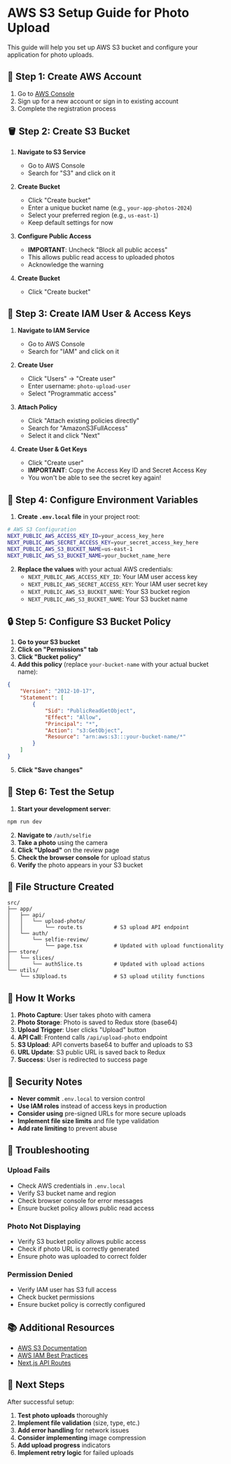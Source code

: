 # AWS S3 Setup Guide for Photo Upload

This guide will help you set up AWS S3 bucket and configure your application for photo uploads.

## 🚀 **Step 1: Create AWS Account**

1. Go to [AWS Console](https://aws.amazon.com/)
2. Sign up for a new account or sign in to existing account
3. Complete the registration process

## 🪣 **Step 2: Create S3 Bucket**

1. **Navigate to S3 Service**
   - Go to AWS Console
   - Search for "S3" and click on it

2. **Create Bucket**
   - Click "Create bucket"
   - Enter a unique bucket name (e.g., `your-app-photos-2024`)
   - Select your preferred region (e.g., `us-east-1`)
   - Keep default settings for now

3. **Configure Public Access**
   - **IMPORTANT**: Uncheck "Block all public access"
   - This allows public read access to uploaded photos
   - Acknowledge the warning

4. **Create Bucket**
   - Click "Create bucket"

## 🔐 **Step 3: Create IAM User & Access Keys**

1. **Navigate to IAM Service**
   - Go to AWS Console
   - Search for "IAM" and click on it

2. **Create User**
   - Click "Users" → "Create user"
   - Enter username: `photo-upload-user`
   - Select "Programmatic access"

3. **Attach Policy**
   - Click "Attach existing policies directly"
   - Search for "AmazonS3FullAccess"
   - Select it and click "Next"

4. **Create User & Get Keys**
   - Click "Create user"
   - **IMPORTANT**: Copy the Access Key ID and Secret Access Key
   - You won't be able to see the secret key again!

## 📝 **Step 4: Configure Environment Variables**

1. **Create `.env.local` file** in your project root:
```bash
# AWS S3 Configuration
NEXT_PUBLIC_AWS_ACCESS_KEY_ID=your_access_key_here
NEXT_PUBLIC_AWS_SECRET_ACCESS_KEY=your_secret_access_key_here
NEXT_PUBLIC_AWS_S3_BUCKET_NAME=us-east-1
NEXT_PUBLIC_AWS_S3_BUCKET_NAME=your_bucket_name_here
```

2. **Replace the values** with your actual AWS credentials:
   - `NEXT_PUBLIC_AWS_ACCESS_KEY_ID`: Your IAM user access key
   - `NEXT_PUBLIC_AWS_SECRET_ACCESS_KEY`: Your IAM user secret key
   - `NEXT_PUBLIC_AWS_S3_BUCKET_NAME`: Your S3 bucket region
   - `NEXT_PUBLIC_AWS_S3_BUCKET_NAME`: Your S3 bucket name

## 🔒 **Step 5: Configure S3 Bucket Policy**

1. **Go to your S3 bucket**
2. **Click on "Permissions" tab**
3. **Click "Bucket policy"**
4. **Add this policy** (replace `your-bucket-name` with your actual bucket name):

```json
{
    "Version": "2012-10-17",
    "Statement": [
        {
            "Sid": "PublicReadGetObject",
            "Effect": "Allow",
            "Principal": "*",
            "Action": "s3:GetObject",
            "Resource": "arn:aws:s3:::your-bucket-name/*"
        }
    ]
}
```

5. **Click "Save changes"**

## 🧪 **Step 6: Test the Setup**

1. **Start your development server**:
```bash
npm run dev
```

2. **Navigate to** `/auth/selfie`
3. **Take a photo** using the camera
4. **Click "Upload"** on the review page
5. **Check the browser console** for upload status
6. **Verify** the photo appears in your S3 bucket

## 📁 **File Structure Created**

```
src/
├── app/
│   ├── api/
│   │   └── upload-photo/
│   │       └── route.ts          # S3 upload API endpoint
│   └── auth/
│       └── selfie-review/
│           └── page.tsx          # Updated with upload functionality
├── store/
│   └── slices/
│       └── authSlice.ts          # Updated with upload actions
└── utils/
    └── s3Upload.ts               # S3 upload utility functions
```

## 🔧 **How It Works**

1. **Photo Capture**: User takes photo with camera
2. **Photo Storage**: Photo is saved to Redux store (base64)
3. **Upload Trigger**: User clicks "Upload" button
4. **API Call**: Frontend calls `/api/upload-photo` endpoint
5. **S3 Upload**: API converts base64 to buffer and uploads to S3
6. **URL Update**: S3 public URL is saved back to Redux
7. **Success**: User is redirected to success page

## 🚨 **Security Notes**

- **Never commit** `.env.local` to version control
- **Use IAM roles** instead of access keys in production
- **Consider using** pre-signed URLs for more secure uploads
- **Implement file size limits** and file type validation
- **Add rate limiting** to prevent abuse

## 🐛 **Troubleshooting**

### **Upload Fails**
- Check AWS credentials in `.env.local`
- Verify S3 bucket name and region
- Check browser console for error messages
- Ensure bucket policy allows public read access

### **Photo Not Displaying**
- Verify S3 bucket policy allows public access
- Check if photo URL is correctly generated
- Ensure photo was uploaded to correct folder

### **Permission Denied**
- Verify IAM user has S3 full access
- Check bucket permissions
- Ensure bucket policy is correctly configured

## 📚 **Additional Resources**

- [AWS S3 Documentation](https://docs.aws.amazon.com/s3/)
- [AWS IAM Best Practices](https://docs.aws.amazon.com/IAM/latest/UserGuide/best-practices.html)
- [Next.js API Routes](https://nextjs.org/docs/api-routes/introduction)

## 🎯 **Next Steps**

After successful setup:
1. **Test photo uploads** thoroughly
2. **Implement file validation** (size, type, etc.)
3. **Add error handling** for network issues
4. **Consider implementing** image compression
5. **Add upload progress** indicators
6. **Implement retry logic** for failed uploads
